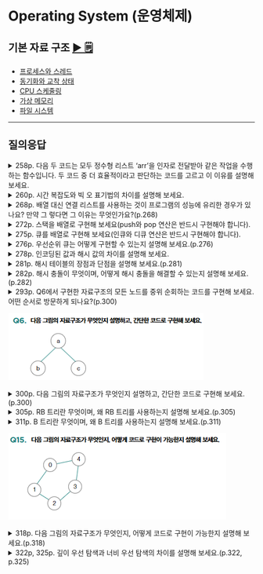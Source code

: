 # Operating System (운영체제)

## 기본 자료 구조 [▶︎ 🗒](basic.md)

- [프로세스와 스레드](./basic.md#프로세스와-스레드)
- [동기화와 교착 상태](./basic.md#동기화와-교착-상태)
- [CPU 스케줄링](./basic.md#CPU-스케줄링)
- [가상 메모리](./basic.md#가상-메모리)
- [파일 시스템](./basic.md#파일-시스템)

---

## 질의응답

<details>
<summary>258p. 다음 두 코드는 모두 정수형 리스트 ‘arr’을 인자로 전달받아 같은 작업을 수행하는 함수입니다. 두 코드 중 더 효율적이라고 판단하는 코드를 고르고 이 이유를 설명해보세요.</summary>

```python
def first(arr):
    n = len(arr)
    # 배열의 모든 요소를 순회합니다
    for i in range(n):
        # 현재 위치에서 인접한 요소들을 비교합니다
        for j in range(0, n - i - 1):
            # 만약 앞의 요소가 뒤의 요소보다 크면 두 요소를 교환합니다
            if arr[j] > arr[j + 1]:
                arr[j], arr[j + 1] = arr[j + 1], arr[j]
    return arr

def second(arr):
    n = len(arr)
    # 배열의 모든 요소를 순회합니다
    for i in range(n):
        for j in range(i + 1, n):
            for k in range(j + 1, n):
                # 세 개의 요소를 비교해 필요하면 교환합니다
                if arr[i] > arr[j]:
                    arr[i], arr[j] = arr[j], arr[i]
                if arr[i] > arr[k]:
                    arr[i], arr[k] = arr[k], arr[i]
                if arr[i] > arr[j]:
                    arr[i], arr[j] = arr[j], arr[i]
    return arr
```

<p> 
- 정답 : 첫 번째 함수인 `first`의 시간 복잡도는 \( O(n^2) \)입니다. 두 번째 함수인 `second`의 시간 복잡도는 \( O(n^3) \)입니다. 최대 \( n \)번의 연산이 필요한 반복문 3개가 중첩되어 있기 때문입니다. 따라서 `first`의 코드가 더 효율적으로 실행됩니다. </p> 
 </details> 
<details>
<summary>260p. 시간 복잡도와 빅 오 표기법의 차이를 설명해 보세요.</summary>
<p>
- 정답 : 시간 복잡도는 입력의 크기에 따른 프로그램의 실행 시간 관계를 나타냅니다. 실행 시간은 연산 횟수에 비례하므로 입력의 크기에 따른 프로그램의 연산 횟수로 간주되기도 합니다. 빅 오 표기법은 함수의 접근적 상향을 나타내는데, 시간 복잡도를 표현하기 위해 자주 사용됩니다. 시간 복잡도를 표현할 때 빅 오 표기법이 사용된다면 입력에 따른 실행 시간의 접근적 상향을 의미하는 것입니다.

</p>
</details>

<details>
<summary>268p. 배열 대신 연결 리스트를 사용하는 것이 프로그램의 성능에 유리한 경우가 있나요? 만약 그 렇다면 그 이유는 무엇인가요?(p.268)</summary>
<p>
- 정답 : 배열과는 달리 연결 리스트를 구성하는 모든 노드는 반드시 메모리 내에 순차적으로 저장되어 있을 필요가 없습니다. 따라서 연속적으로 구성되어 있는 데이터를 불연속적으로 저장할 때 유용하게 사용할 수 있고, 배열에 비해 삽입 및 삭제 연산에서 높은 성능을 보입니다.
</details>

<details>
<summary>272p. 스택을 배열로 구현해 보세요(push와 pop 연산은 반드시 구현해야 합니다).</summary>
<p>
- 정답 :
</p>

```python
class myStack:
    def __init__(self):
        self.items = []

    def push(self, item):
        self.items.append(item)

    def pop(self):
        if self.is_empty():
            return None
        item = self.items[-1]
        del self.items[-1]
        return item

    def is_empty(self):
        return len(self.items) == 0

s = myStack()
s.push('a')
s.push('b')
s.push('c')

print(s.pop())  # c
print(s.pop())  # b
print(s.pop())  # a
```

</details>

<details>
<summary>275p. 큐를 배열로 구현해 보세요(인큐와 디큐 연산은 반드시 구현해야 합니다).</summary>
<p>
- 정답 :
</p>

```python
class myQueue:
    def __init__(self):
        self.items = []

    def enqueue(self, item):
        self.items.append(item)

    def dequeue(self):
        if self.is_empty():
            return None
        item = self.items[0]
        del self.items[0]
        return item

    def is_empty(self):
        return len(self.items) == 0

q = myQueue()
q.enqueue('a')
q.enqueue('b')
q.enqueue('c')

print(q.dequeue())  # a
print(q.dequeue())  # b
print(q.dequeue())  # c
```

</details>

<details>
<summary>276p. 우선순위 큐는 어떻게 구현할 수 있는지 설명해 보세요.(p.276)</summary>
<p>
- 정답 : 우선순위 큐는 힙 자료구조로 구현됩니다. 힙은 주로 최댓값과 최솟값을 빠르게 찾는용도로 사용되는 완전 이진 트리의 일종입니다. 우선순위 큐는 FIFO가 아닌 우선순위가 높은 데이터 순으로 처리하기 때문에, 우선순위가 가장 높은 노드를 루트 노드로 삼는 힙으로 구현하기 에 용이합니다.
</details>

<details>
<summary>278p. 인코딩된 값과 해시 값의 차이를 설명해 보세요.</summary>
<p>
- 정답 :인코딩은 데이터를 다른 방식으로 표현하기 위해 변환하는 것입니다. 인코딩된 값은 디코딩을 거쳐 다시 변환될 수 있습니다. 예를 들어 base64와 아스키 인코딩은 모두 컴퓨터가 이해하는 코드의 형식으로 변환될 수 있고, 그렇게 변환된 코드는 사람이 이해할 수 있는 데이터의 형태로 다시 디코딩할 수 있습니다.

반면, 해시 값은 해시 함수를 사용하여 고정 길이의 임의의 값으로 데이터를 변환한 결과를 말합니다. 해시 함수는 인코딩과는 달리 단방향 함수이기 때문에 데이터를 다시 변환할 수 없습니다. 또한 해시 함수는 임의의 길이의 데이터를 입력받아 고정된 길이의 해시 값을 출력하고, 입력값이 조금이라도 달라지면 해시 값도 완전히 다른 값으로 변경됩니다.

따라서 인코딩된 값은 주로 데이터를 다양한 형식으로 표현하기 위해 사용하고, 해시 값은 주로 데이터의 무결성을 검증하거나 데이터를 빠르게 검색하기 위해 사용합니다.

</p>
</details>

<details>
<summary>281p. 해시 테이블의 장점과 단점을 설명해 보세요.(p.281)</summary>
<p>
- 정답 : 해시 테이블의 장점은 데이터 검색 성능이 빠르다는 것입니다. 해시 테이블에 대한 키가 주어 졌다면 해시 테이블의 검색 성능은 O(1)로 매우 빠릅니다. 그러나 데이터가 저장될 공간을 미
리 확보해 두어야 하므로 메모리 공간이 많이 소요된다는 점이 단점입니다.
</details>

<details>
<summary>282p. 해시 충돌이 무엇이며, 어떻게 해시 충돌을 해결할 수 있는지 설명해 보세요.(p.282)</summary>
<p>
- 정답 : 해시 충돌이란 서로 다른 키에 대해 같은 해시 값이 대응되는 상황을 의미합니다. 해시 충돌은 체이닝과 개방 주소법 등으로 해결할 수 있습니다. 체이닝은 충돌이 발생한 데이터를 연결 리
스트로 추가하는 충돌 해결 방식이고 개방 주소법은 충돌이 발생한 공간이 아닌 다른 공간을 조사하여 데이터를 저장하는 충돌 해결 방식입니다.
</details>

<details>
<summary>293p. Q6에서 구현한 자료구조의 모든 노드를 중위 순회하는 코드를 구현해 보세요. 어떤 순서로 방문하게 되나요?(p.300)</summary>
<p>
- 정답 : 다음과 같이 6번 질문에서 작성한 코드 하단에 코드를 추가합니다. 중위 순회는 왼쪽 서브트리 루트 노드→ 오른쪽 서브트리의 순으로 모든 트리노드를 방문하는 것을 의미합니다. 따라서 bac순으로 순회하게 됩니다.
</p>

```python
class TreeNode:
    def __init__(self, value):
        self.value = value
        self.left = None
        self.right = None

#루트 노드 생성
root = TreeNode("a")

#왼쪽, 오른쪽 자식 노드 생성
root.left = TreeNode("b")
root.right = TreeNode("c")

def inorder_traversal (node):
    if node:
        #왼쪽 서브트리를 먼저 방문
        inorder_traversal (node-left)
        # 현재 노드 방문
        print(node.value)
        #오른쪽 서브트리 방문
        inorder_traversal (node.right)

inorder_traversal (root)
```
</details>

![문제이미지](img/Q6.PNG)
<details>
<summary>300p. 다음 그림의 자료구조가 무엇인지 설명하고, 간단한 코드로 구현해 보세요.(p.300)</summary>
<p>
- 정답 :
</p>

```python
class TreeNode:
    def __init__(self, value):
        self.value = value
        self.left = None
        self.right = None

#루트 노드 생성
root = TreeNode("a")

#왼쪽, 오른쪽 자식 노드 생성
root.left = TreeNode("b")
root.right = TreeNode("C")
```

</details>

<details>
<summary>305p. RB 트리란 무엇이며, 왜 RB 트리를 사용하는지 설명해 보세요.(p.305)</summary>
<p>
- 정답 : RB 트리는 이진 탐색 트리의 편향의 방지하기 위해 사용하는 자가 균형 이진 트리의 일종입니다. 이진 탐색 트리는 연산의 순서에 따라 편향된 트리가 될 수 있는데, 편향이 발생할 경우
탐색 속도가 O(n)으로 저하될 수 있습니다. RB 트리는 이를 방지하기 위해 모든 노드를 빨간색, 혹은 검은색으로 간주하고, 노드에 색을 칠하는 규칙과 노드에 칠해진 색을 기준으로 왼쪽 서브트리와 오른쪽 서브트리의 높이 균형을 맞춥니다.
</details>

<details>
<summary>311p. B 트리란 무엇이며, 왜 B 트리를 사용하는지 설명해 보세요.(p.311)</summary>
<p>
- 정답 : B 트리는 여러 자식 노드를 가질 수 있는 다진 탐색 트리의 일종으로, 파일 시스템이나 데이터베이스와 같은 대용량 입출력 작업이 필요한 상황에서 주로 사용합니다.
</details>

![문제이미지](img/Q15.PNG)
<details>
<summary>318p. 다음 그림의 자료구조가 무엇인지, 어떻게 코드로 구현이 가능한지 설명해 보세요.(p.318)</summary>
<p>
- 정답 : 제시된 자료구조는 정점과 그 정점들을 연결하는 간선으로 이루어진 그래프 자료구조입니다. 이는 이차원 행렬(이차원 리스트)이나 연결 리스트를 기반으로 구현이 가능합니다.
</details>

<details>
<summary>322p, 325p. 깊이 우선 탐색과 너비 우선 탐색의 차이를 설명해 보세요.(p.322, p.325)</summary>
<p>
- 정답 : 깊이 우선 탐색과 너비 우선 탐색은 그래프를 탐색하는 기본적인 방법입니다. 깊이 우선 탐색은 그래프에서 더 이상 방문 가능한 정점이 없을 때까지, 최대한 깊은 자식 노드까지 탐색하
기를 반복하는 탐색 방법이고, 너비 우선 탐색은 인접한 모든 정점들을 방문하고, 방문한 정점들과 연결된 모든 정점들을 방문하기를 반복하는 탐색 방법입니다.
</details>
